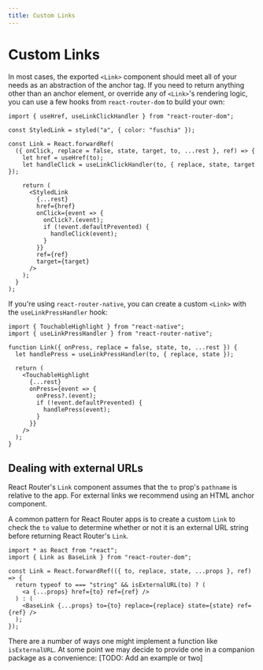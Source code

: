 ```yaml
---
title: Custom Links
---
```


# Custom Links

In most cases, the exported `<Link>` component should meet all of your needs as an abstraction of the anchor tag. If you need to return anything other than an anchor element, or override any of `<Link>`'s rendering logic, you can use a few hooks from `react-router-dom` to build your own:

```tsx
import { useHref, useLinkClickHandler } from "react-router-dom";

const StyledLink = styled("a", { color: "fuschia" });

const Link = React.forwardRef(
  ({ onClick, replace = false, state, target, to, ...rest }, ref) => {
    let href = useHref(to);
    let handleClick = useLinkClickHandler(to, { replace, state, target });

    return (
      <StyledLink
        {...rest}
        href={href}
        onClick={event => {
          onClick?.(event);
          if (!event.defaultPrevented) {
            handleClick(event);
          }
        }}
        ref={ref}
        target={target}
      />
    );
  }
);
```

If you're using `react-router-native`, you can create a custom `<Link>` with the `useLinkPressHandler` hook:

```tsx
import { TouchableHighlight } from "react-native";
import { useLinkPressHandler } from "react-router-native";

function Link({ onPress, replace = false, state, to, ...rest }) {
  let handlePress = useLinkPressHandler(to, { replace, state });

  return (
    <TouchableHighlight
      {...rest}
      onPress={event => {
        onPress?.(event);
        if (!event.defaultPrevented) {
          handlePress(event);
        }
      }}
    />
  );
}
```
## Dealing with external URLs

React Router's `Link` component assumes that the `to` prop's `pathname` is relative to the app. For external links we recommend using an HTML anchor component.

A common pattern for React Router apps is to create a custom `Link` to check the `to` value to determine whether or not it is an external URL string before returning React Router's `Link`.

```tsx
import * as React from "react";
import { Link as BaseLink } from "react-router-dom";

const Link = React.forwardRef(({ to, replace, state, ...props }, ref) => {
  return typeof to === "string" && isExternalURL(to) ? (
    <a {...props} href={to} ref={ref} />
  ) : (
    <BaseLink {...props} to={to} replace={replace} state={state} ref={ref} />
  );
});
```

There are a number of ways one might implement a function like `isExternalURL`. At some point we may decide to provide one in a companion package as a convenience: [TODO: Add an example or two]

